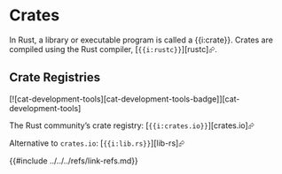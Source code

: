 # Crates

In Rust, a library or executable program is called a {{i:crate}}. Crates are compiled using the Rust compiler, [`{{i:rustc}}`][rustc]⮳.

## Crate Registries

[![cat-development-tools][cat-development-tools-badge]][cat-development-tools]

The Rust community’s crate registry: [`{{i:crates.io}}`][crates.io]⮳

Alternative to `crates.io`: [`{{i:lib.rs}}`][lib-rs]⮳

{{#include ../../../refs/link-refs.md}}
